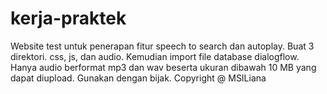 # kerja-praktek
Website test untuk penerapan fitur speech to search dan autoplay.
Buat 3 direktori. css, js, dan audio. Kemudian import file database dialogflow. Hanya audio berformat mp3 dan wav beserta ukuran dibawah
10 MB yang dapat diupload.
Gunakan dengan bijak.
Copyright @ MSILiana
